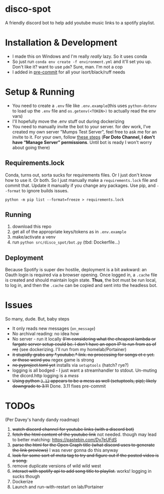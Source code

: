 # disco-spot

A friendly discord bot to help add youtube music links to a spotify playlist.

# Installation & Development

* I made this on Windows and I'm really _really_ lazy. So it uses conda
* So just run `conda env create -f environment.yml` and it'll set you up. Don't like it? want to use `pdm`? Sure, man. I'm not a cop
* I added in [pre-commit](https://pre-commit.com/) for all your isort/black/ruff needs

# Setup & Running

* You need to create a `.env` file like `.env.example`(this uses `python-dotenv` to load up the `.env` file and `os.getenv(<TOKEN>)` to actually read the env vars)
* I'll hopefully move the .env stuff out during dockerizing
* You need to manually invite the bot to your server. for dev work, I've created my own server "Mumps Test Server", feel free to ask me for an invite to it. For your own, follow [these steps](https://discordpy.readthedocs.io/en/stable/discord.html#inviting-your-bot) (**For Doto Channel, I don't have “Manage Server” permissions**. Until bot is ready I won't worry about going there)

## Requirements.lock

Conda, turns out, sorta sucks for requirements files. Or I just don't know how to use it. Or both. So I just manually make a `requirements.lock` file and commit that. Update it manually if you change any packages. Use pip, and `--format` to ignore builds issues.

`python -m pip list --format=freeze > requirements.lock`

## Running

1. download this repo
2. get all of the appropriate keys/tokens as in `.env.example`
3. make/activate a venv
4. run `python src/disco_spot/bot.py` (tbd: Dockerfile...)

## Deployment

Because Spotify is super dev hostile, deployment is a bit awkward: an Oauth login is required via a browser opening. Once logged in, a `.cache` file is created and should maintain login state. **Thus**, the bot must be run local, to log in, and then the `.cache` can be copied and sent into the headless bot.




# Issues

So many, dude. But, baby steps

* It only reads new messages (`on_message`)
* No archival reading: no idea how
* No server - run it locally ~~(I'm considering what the cheapest lambda or fargate server setup could be. I don't have an open IP to run from as of rn)~~ (see dockerizing. I'll run from my homelab/Portainer)
* ~~it stupidly grabs any \*.youtube.\* link. no processing for songs et c yet. or those weird you~~ regex game is strong
* ~~no pyproject.toml yet~~ installs via `setuptools` (hatch? rye?)
* logging is all bodged - I just want a streamhandler to stdout. Un-muting the dicord.http logging is a _mess_
* ~~Using python `3.12` appears to be a mess as well (setuptools, pip); likely downgrade to 3.11~~ Done. 3.11 fixes pre-commit

# TODOs

(Per Davey's handy dandy roadmap)

1. ~~watch discord channel for youtube links (with a discord bot)~~
2. ~~fetch the html content of the youtube link~~ not needed. though may lead to better matching: https://pastebin.com/Dy7eUFdS
3. ~~parse the html for the Open Graph title (what discord uses to generate the link previews)~~ I was never gonna do this anyway
4. ~~look for some sort of meta tag to try and figure out if the posted video is a song.~~
5. remove duplicate versions of wild wild west
6. ~~interact with spotify api to add song title to playlist.~~ works! logging in sucks though
7. Dockerize
8. Launch and run-with-restart on lab/Portainer
